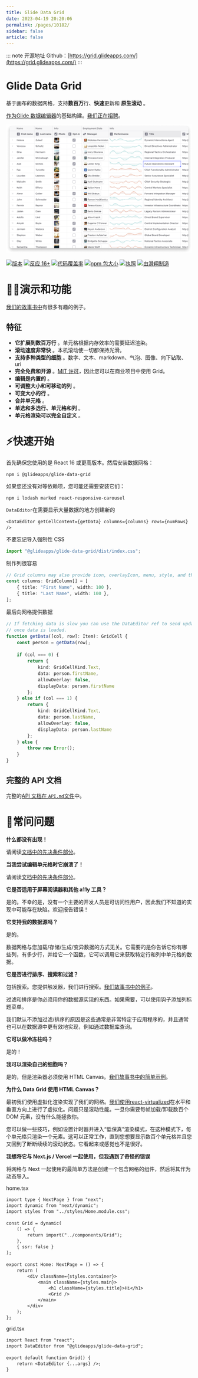```yaml
---
title: Glide Data Grid
date: 2023-04-19 20:20:06
permalink: /pages/10182/
sidebar: false
article: false
---
```

::: note 开源地址
Github：[https://grid.glideapps.com/](https://grid.glideapps.com/)
:::
# **Glide Data Grid**

基于画布的数据网格，支持**数百万**行、**快速**更新和 **原生滚动** 。

[作为Glide 数据编辑器](https://www.glideapps.com/data-editor)的基础构建。[我们正在招聘](https://www.glideapps.com/jobs#open-positions)。

![使用示例数据滑动数据网格](https://raw.githubusercontent.com/glideapps/glide-data-grid/master/media/data-grid.png)

[![版本](https://camo.githubusercontent.com/19717a15053b59bb297f1ca4e13508fd6a8185c7c1ca1ed81758175accbf02c7/68747470733a2f2f696d672e736869656c64732e696f2f6e706d2f762f40676c696465617070732f676c6964652d646174612d677269643f636f6c6f723d626c7565266c6162656c3d6c6174657374267374796c653d666f722d7468652d6261646765)](https://github.com/glideapps/glide-data-grid/releases) [![反应 16+](https://camo.githubusercontent.com/2ecd7c0dc23021b4aa81afd922dea173e0da7dfb699189de3de739b484fb48d1/68747470733a2f2f696d672e736869656c64732e696f2f62616467652f52656163742d31362b2d3030414444383f7374796c653d666f722d7468652d6261646765266c6f676f3d7265616374)](https://reactjs.org/) [![代码覆盖率](https://camo.githubusercontent.com/e401278f68607c830699db7705f63245358015ac714c06674072b1bfffb0e25b/68747470733a2f2f696d672e736869656c64732e696f2f636f766572616c6c732f6769746875622f676c696465617070732f676c6964652d646174612d677269643f636f6c6f723d343537616261266c6162656c3d436f766572267374796c653d666f722d7468652d6261646765)](https://coveralls.io/github/glideapps/glide-data-grid) [![npm 包大小](https://camo.githubusercontent.com/7f7547ae41b2cea47879c0a893a06d26cb912234341603250a4a4e0fb27664ca/68747470733a2f2f696d672e736869656c64732e696f2f62756e646c6570686f6269612f6d696e7a69702f40676c696465617070732f676c6964652d646174612d677269643f636f6c6f723d73756363657373266c6162656c3d62756e646c65267374796c653d666f722d7468652d6261646765)](https://bundlephobia.com/package/@glideapps/glide-data-grid) [![执照](https://camo.githubusercontent.com/35eaf07939b389d575ecd661c8e219e4efd6f397d03746cf5125f8d9564cdb35/68747470733a2f2f696d672e736869656c64732e696f2f6769746875622f6c6963656e73652f676c696465617070732f676c6964652d646174612d677269643f636f6c6f723d726564267374796c653d666f722d7468652d6261646765)](https://github.com/glideapps/glide-data-grid/blob/main/LICENSE) [![由滑翔制造](https://camo.githubusercontent.com/3c30a9edf2de690aea2b687fc6574785c8e26e8afb5078f7ce62a8ed47406d8e/68747470733a2f2f696d672e736869656c64732e696f2f62616467652f2545322539442541345f4d6164655f62792d476c6964652d3131434345353f7374796c653d666f722d7468652d6261646765266c6f676f3d6e6f6e65)](https://www.glideapps.com/jobs)

# 👩‍💻演示和功能

[我们的故事书中](https://glideapps.github.io/glide-data-grid)有很多有趣的例子。

## 特征

- **它扩展到数百万行** 。单元格根据内存效率的需要延迟渲染。
- **滚动速度非常快** 。本机滚动使一切都保持光滑。
- **支持多种类型的细胞** 。数字、文本、markdown、气泡、图像、向下钻取、uri
- **完全免费和开源** 。[MIT 许可](https://github.com/glideapps/glide-data-grid/blob/main/LICENSE)，因此您可以在商业项目中使用 Grid。
- **编辑是内置的** 。
- **可调整大小和可移动的列** 。
- **可变大小的行** 。
- **合并单元格** 。
- **单选和多选行、单元格和列** 。
- **单元格渲染可以完全自定义** 。

# ⚡快速开始

首先确保您使用的是 React 16 或更高版本。然后安装数据网格：

```shell
npm i @glideapps/glide-data-grid
```

如果您还没有对等依赖项，您可能还需要安装它们：

```shell
npm i lodash marked react-responsive-carousel
```

`DataEditor`在需要显示大量数据的地方创建新的

```tsx
<DataEditor getCellContent={getData} columns={columns} rows={numRows} />
```

不要忘记导入强制性 CSS

```ts
import "@glideapps/glide-data-grid/dist/index.css";
```

制作列很容易

```ts
// Grid columns may also provide icon, overlayIcon, menu, style, and theme overrides
const columns: GridColumn[] = [
    { title: "First Name", width: 100 },
    { title: "Last Name", width: 100 },
];
```

最后向网格提供数据

```ts
// If fetching data is slow you can use the DataEditor ref to send updates for cells
// once data is loaded.
function getData([col, row]: Item): GridCell {
    const person = getData(row);

    if (col === 0) {
        return {
            kind: GridCellKind.Text,
            data: person.firstName,
            allowOverlay: false,
            displayData: person.firstName
        };
    } else if (col === 1) {
        return {
            kind: GridCellKind.Text,
            data: person.lastName,
            allowOverlay: false,
            displayData: person.lastName
        };
    } else {
        throw new Error();
    }
}
```

## 完整的 API 文档

完整的[API 文档在 `API.md`文件](https://github.com/glideapps/glide-data-grid/blob/main/packages/core/API.md)中。

# 📒常问问题

**什么都没有出现！**

请阅读[文档中的先决条件部分](https://github.com/glideapps/glide-data-grid/blob/main/packages/core/API.md)。

**当我尝试编辑单元格时它崩溃了！**

请阅读[文档中的先决条件部分](https://github.com/glideapps/glide-data-grid/blob/main/packages/core/API.md)。

**它是否适用于屏幕阅读器和其他 a11y 工具？**

是的。不幸的是，没有一个主要的开发人员是可访问性用户，因此我们不知道的实现中可能存在缺陷。欢迎报告错误！

**它支持我的数据源吗？**

是的。

数据网格与您加载/存储/生成/变异数据的方式无关。它需要的是你告诉它你有哪些列，有多少行，并给它一个函数，它可以调用它来获取特定行和列中单元格的数据。

**它是否进行排序、搜索和过滤？**

包括搜索。您提供触发器，我们进行搜索。[我们故事书中的例子](https://glideapps.github.io/glide-data-grid/?path=/story/glide-data-grid-docs--search)。

过滤和排序是你必须用你的数据源实现的东西。如果需要，可以使用钩子添加列标题菜单。

我们默认不添加过滤/排序的原因是这些通常是非常特定于应用程序的，并且通常也可以在数据源中更有效地实现，例如通过数据库查询。

**它可以做冷冻柱吗？**

是的！

**我可以渲染自己的细胞吗？**

是的，但是渲染器必须使用 HTML Canvas。[我们故事书中的简单示例](https://glideapps.github.io/glide-data-grid/?path=/story/glide-data-grid-dataeditor-demos--draw-custom-cells)。

**为什么 Data Grid 使用 HTML Canvas？**

最初我们使用虚拟化渲染实现了我们的网格。[我们使用react-virtualized](https://github.com/bvaughn/react-virtualized)在水平和垂直方向上进行了虚拟化。问题只是滚动性能。一旦你需要每帧加载/卸载数百个 DOM 元素，没有什么能拯救你。

您可以做一些技巧，例如设置计时器并进入“低保真”渲染模式，在这种模式下，每个单元格只渲染一个元素。这可以正常工作，直到您想要显示数百个单元格并且您又回到了断断续续的滚动状态。它看起来或感觉也不是很好。

**我想将它与 Next.js / Vercel 一起使用，但我遇到了奇怪的错误**

将网格与 Next 一起使用的最简单方法是创建一个包含网格的组件，然后将其作为动态导入。

home.tsx

```tsx
import type { NextPage } from "next";
import dynamic from "next/dynamic";
import styles from "../styles/Home.module.css";

const Grid = dynamic(
    () => {
        return import("../components/Grid");
    },
    { ssr: false }
);

export const Home: NextPage = () => {
    return (
        <div className={styles.container}>
            <main className={styles.main}>
                <h1 className={styles.title}>Hi</h1>
                <Grid />
            </main>
        </div>
    );
};
```

grid.tsx

```tsx
import React from "react";
import DataEditor from "@glideapps/glide-data-grid";

export default function Grid() {
    return <DataEditor {...args} />;
}
```

